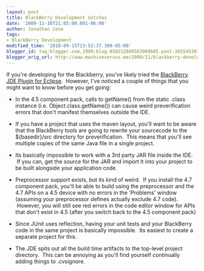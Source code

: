 ```yaml
---
layout: post
title: BlackBerry Development Gotchas
date: '2009-11-16T21:05:00.001-06:00'
author: Jonathan Cone
tags:
- BlackBerry Development
modified_time: '2010-09-15T13:52:37.309-05:00'
blogger_id: tag:blogger.com,1999:blog-850212609563989685.post-365545301206636311
blogger_orig_url: http://www.machineversus.me/2009/11/blackberry-development-gotchas_16.html
---
```


If you're developing for the Blackberry, you've likely tried the <a href="http://na.blackberry.com/eng/developers/javaappdev/javaeclipseplug.jsp">BlackBerry JDE Plugin for Eclipse</a>.  However, I've noticed a couple of things that you might want to know before you get going:

* In the 4.5 component pack, calls to getName() from the static .class instance (i.e. Object.class.getName()) can cause weird preverification errors that don't manifest themselves outside the IDE.

* If you have a project that uses the maven layout, you'll want to be aware that the BlackBerry tools are going to rewrite your sourcecode to the ${basedir}/src directory for preverification.  This means that you'll see multiple copies of the same Java file in a single project.

* Its basically impossible to work with a 3rd party JAR file inside the IDE.  If you can, get the source for the JAR and import it into your project to be built alongside your application code.

* Preprocessor support exists, but its kind of weird.  If you install the 4.7 component pack, you'll be able to build using the preprocessor and the 4.7 APIs on a 4.5 device with no errors in the 'Problems' window (assuming your preprocessor defines actually exclude 4.7 code).  However, you will still see red errors in the code editor window for APIs that don't exist in 4.5 (after you switch back to the 4.5 component pack)

* Since JUnit uses reflection, having your unit tests and your BlackBerry code in the same project is basically impossible.  Its easiest to create a separate project for this.

* The JDE spits out all the build time artifacts to the top-level project directory.  This can be annoying as you'll find yourself continually adding things to .cvsignore.
